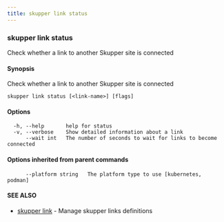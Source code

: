 ```yaml
---
title: skupper link status
---
```

### skupper link status

Check whether a link to another Skupper site is connected

#### Synopsis

Check whether a link to another Skupper site is connected

```
skupper link status [<link-name>] [flags]
```

#### Options

```
  -h, --help       help for status
  -v, --verbose    Show detailed information about a link
      --wait int   The number of seconds to wait for links to become connected
```

#### Options inherited from parent commands

```
      --platform string   The platform type to use [kubernetes, podman]
```

#### SEE ALSO

* [skupper link](skupper_link.html)	 - Manage skupper links definitions

<!-- ###### Auto generated by spf13/cobra on 29-May-2024
 -->